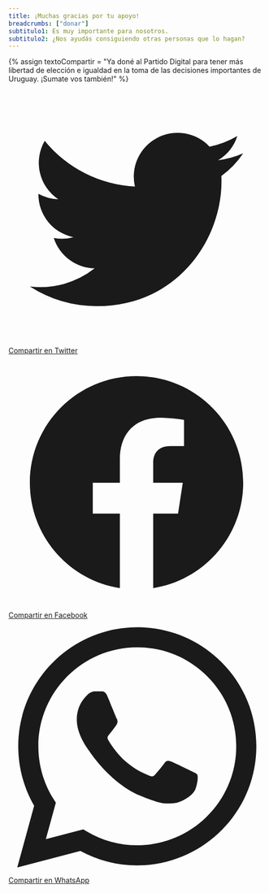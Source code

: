 ```yaml
---
title: ¡Muchas gracias por tu apoyo!
breadcrumbs: ["donar"]
subtitulo1: Es muy importante para nosotros.
subtitulo2: ¿Nos ayudás consiguiendo otras personas que lo hagan?
---
```


{% assign textoCompartir = "Ya doné al Partido Digital para tener más libertad de elección e igualdad en la toma de las decisiones importantes de Uruguay. ¡Sumate vos también!" %}

<p class="flex justify-center space-x-4">
    <a class="inline-flex items-center px-6 py-3 border border-transparent shadow-sm text-base font-medium rounded-md !text-white bg-orange-500 hover:bg-orange-700 focus:outline-none focus:ring-2 focus:ring-offset-2 focus:ring-orange-500" href="https://twitter.com/intent/tweet?text={{ textoCompartir | url_encode }}&hashtags=PartidoDigital%2CEntreTodos%2CVot%C3%A1PorVos&url={{ 'https://partidodigital.org.uy/donar' | url_encode }}&via=PDigitalUY">
        <svg class="-ml-0.5 mr-2 h-6 w-6" fill="currentColor" viewBox="0 0 24 24">
            <path d="M8.29 20.251c7.547 0 11.675-6.253 11.675-11.675 0-.178 0-.355-.012-.53A8.348 8.348 0 0022 5.92a8.19 8.19 0 01-2.357.646 4.118 4.118 0 001.804-2.27 8.224 8.224 0 01-2.605.996 4.107 4.107 0 00-6.993 3.743 11.65 11.65 0 01-8.457-4.287 4.106 4.106 0 001.27 5.477A4.072 4.072 0 012.8 9.713v.052a4.105 4.105 0 003.292 4.022 4.095 4.095 0 01-1.853.07 4.108 4.108 0 003.834 2.85A8.233 8.233 0 012 18.407a11.616 11.616 0 006.29 1.84"></path>
        </svg>
    Compartir en Twitter
    </a>
    <a class="inline-flex items-center px-6 py-3 border border-transparent shadow-sm text-base font-medium rounded-md !text-white bg-orange-500 hover:bg-orange-700 focus:outline-none focus:ring-2 focus:ring-offset-2 focus:ring-orange-500" href="https://www.facebook.com/sharer/sharer.php?u={{ 'https://partidodigital.org.uy/mensaje/donacion/exitoso?compartido' | url_encode }}">
        <svg class="-ml-0.5 mr-2 h-6 w-6" fill="currentColor" viewBox="0 0 24 24">
            <path fill-rule="evenodd" d="M22 12c0-5.523-4.477-10-10-10S2 6.477 2 12c0 4.991 3.657 9.128 8.438 9.878v-6.987h-2.54V12h2.54V9.797c0-2.506 1.492-3.89 3.777-3.89 1.094 0 2.238.195 2.238.195v2.46h-1.26c-1.243 0-1.63.771-1.63 1.562V12h2.773l-.443 2.89h-2.33v6.988C18.343 21.128 22 16.991 22 12z" clip-rule="evenodd"></path>
        </svg>
    Compartir en Facebook
    </a>
    <a class="inline-flex items-center px-6 py-3 border border-transparent shadow-sm text-base font-medium rounded-md !text-white bg-orange-500 hover:bg-orange-700 focus:outline-none focus:ring-2 focus:ring-offset-2 focus:ring-orange-500" href="https://wa.me/?text={{ textoCompartir | url_encode }}%20{{ 'https://partidodigital.org.uy/donar' | url_encode }}">
        <svg class="-ml-0.5 mr-2 h-6 w-6" fill="currentColor" viewBox="-23 -21 682 682.66669" xmlns="http://www.w3.org/2000/svg"><path d="m544.386719 93.007812c-59.875-59.945312-139.503907-92.9726558-224.335938-93.007812-174.804687 0-317.070312 142.261719-317.140625 317.113281-.023437 55.894531 14.578125 110.457031 42.332032 158.550781l-44.992188 164.335938 168.121094-44.101562c46.324218 25.269531 98.476562 38.585937 151.550781 38.601562h.132813c174.785156 0 317.066406-142.273438 317.132812-317.132812.035156-84.742188-32.921875-164.417969-92.800781-224.359376zm-224.335938 487.933594h-.109375c-47.296875-.019531-93.683594-12.730468-134.160156-36.742187l-9.621094-5.714844-99.765625 26.171875 26.628907-97.269531-6.269532-9.972657c-26.386718-41.96875-40.320312-90.476562-40.296875-140.28125.054688-145.332031 118.304688-263.570312 263.699219-263.570312 70.40625.023438 136.589844 27.476562 186.355469 77.300781s77.15625 116.050781 77.132812 186.484375c-.0625 145.34375-118.304687 263.59375-263.59375 263.59375zm144.585938-197.417968c-7.921875-3.96875-46.882813-23.132813-54.148438-25.78125-7.257812-2.644532-12.546875-3.960938-17.824219 3.96875-5.285156 7.929687-20.46875 25.78125-25.09375 31.066406-4.625 5.289062-9.242187 5.953125-17.167968 1.984375-7.925782-3.964844-33.457032-12.335938-63.726563-39.332031-23.554687-21.011719-39.457031-46.960938-44.082031-54.890626-4.617188-7.9375-.039062-11.8125 3.476562-16.171874 8.578126-10.652344 17.167969-21.820313 19.808594-27.105469 2.644532-5.289063 1.320313-9.917969-.664062-13.882813-1.976563-3.964844-17.824219-42.96875-24.425782-58.839844-6.4375-15.445312-12.964843-13.359374-17.832031-13.601562-4.617187-.230469-9.902343-.277344-15.1875-.277344-5.28125 0-13.867187 1.980469-21.132812 9.917969-7.261719 7.933594-27.730469 27.101563-27.730469 66.105469s28.394531 76.683594 32.355469 81.972656c3.960937 5.289062 55.878906 85.328125 135.367187 119.648438 18.90625 8.171874 33.664063 13.042968 45.175782 16.695312 18.984374 6.03125 36.253906 5.179688 49.910156 3.140625 15.226562-2.277344 46.878906-19.171875 53.488281-37.679687 6.601563-18.511719 6.601563-34.375 4.617187-37.683594-1.976562-3.304688-7.261718-5.285156-15.183593-9.253906zm0 0" fill-rule="evenodd"/></svg>
    Compartir en WhatsApp
    </a>
</p>

<script>
    if(document.location.search.indexOf("compartido") > 0) {
        window.location = "/donar";
    }
</script>